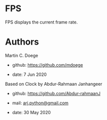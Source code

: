 # FPS
FPS displays the current frame rate.

# Authors

Martin C. Doege

+ github: https://github.com/mdoege

+ date: 7 Jun 2020

Based on Clock by Abdur-Rahmaan Janhangeer

+ github: https://github.com/Abdur-rahmaanJ

+ mail: arj.python@gmail.com

+ date: 30 May 2020
